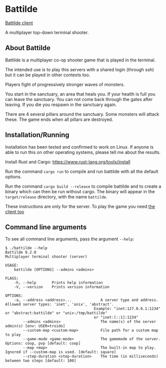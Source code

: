 # Battilde

[Battilde client](https://github.com/jmdejong/battilde-client)

A multiplayer top-down terminal shooter.

## About Battilde

Battilde is a multiplayer co-op shooter game that is played in the terminal.

The intended use is to play this servers with a shared login (through ssh) but it can be played in other contexts too.

Players fight of progressively stronger waves of monsters.

You start in the sanctuary, an area that heals you.
If your health is full you can leave the sanctuary.
You can not come back through the gates after leaving.
If you die you respawn in the sanctuary again.

There are 4 several pillars around the sanctuary.
Some monsters will attack these.
The game ends when all pillars are destroyed.


## Installation/Running

Installation has been tested and confirmed to work on Linux.
If anyone is able to run this on other operating systems, please tell me about the results.

Install Rust and Cargo: https://www.rust-lang.org/tools/install

Run the command `cargo run` to compile and run battilde with all the default options.

Run the command `cargo build --release` to compile battilde and to create a binary which can then be run without cargo.
The binary will appear in the `target/release` directory, with the name `battilde`.

These instructions are only for the server.
To play the game you need [the client too](client/README.md)

## Command line arguments

To see all command line arguments, pass the argument `--help`:

	$ ./battilde --help
	Battilde 0.2.0
	Multiplayer terminal shooter (server)

	USAGE:
		battilde [OPTIONS] --admins <admins>

	FLAGS:
		-h, --help       Prints help information
		-V, --version    Prints version information

	OPTIONS:
		-a, --address <address>...             A server type and address. Allowed server types: 'inet', 'unix', 'abstract'.
											Example: "inet:127.0.0.1:1234" or "abstract:battilde" or "unix:/tmp/battilde"
											or "inet:[::1]:1234"
			--admins <admins>                  The name(s) of the server admin(s) [env: USER=troido]
			--custom-map <custom-map>          File path for a custom map to play
			--game-mode <game-mode>            The gamemode of the server. Options: coop, pvp [default: coop]
			--map <map>                        The built-in map to play. Ignored if --custom-map is used. [default: square]
			--step-duration <step-duration>    The time (in milliseconds) between two steps [default: 100]




